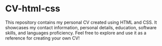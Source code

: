 # CV-html-css
This repository contains my personal CV created using HTML and CSS. It showcases my contact information, personal details, education, software skills, and languages proficiency. Feel free to explore and use it as a reference for creating your own CV!
